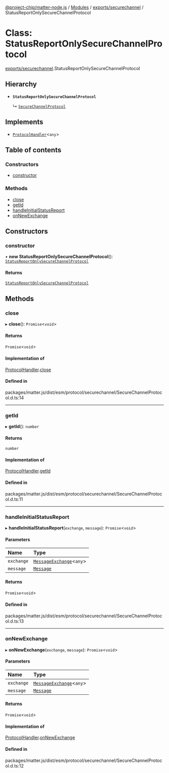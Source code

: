 [@project-chip/matter-node.js](../README.md) / [Modules](../modules.md) / [exports/securechannel](../modules/exports_securechannel.md) / StatusReportOnlySecureChannelProtocol

# Class: StatusReportOnlySecureChannelProtocol

[exports/securechannel](../modules/exports_securechannel.md).StatusReportOnlySecureChannelProtocol

## Hierarchy

- **`StatusReportOnlySecureChannelProtocol`**

  ↳ [`SecureChannelProtocol`](exports_securechannel.SecureChannelProtocol.md)

## Implements

- [`ProtocolHandler`](../interfaces/exports_protocol.ProtocolHandler.md)\<`any`\>

## Table of contents

### Constructors

- [constructor](exports_securechannel.StatusReportOnlySecureChannelProtocol.md#constructor)

### Methods

- [close](exports_securechannel.StatusReportOnlySecureChannelProtocol.md#close)
- [getId](exports_securechannel.StatusReportOnlySecureChannelProtocol.md#getid)
- [handleInitialStatusReport](exports_securechannel.StatusReportOnlySecureChannelProtocol.md#handleinitialstatusreport)
- [onNewExchange](exports_securechannel.StatusReportOnlySecureChannelProtocol.md#onnewexchange)

## Constructors

### constructor

• **new StatusReportOnlySecureChannelProtocol**(): [`StatusReportOnlySecureChannelProtocol`](exports_securechannel.StatusReportOnlySecureChannelProtocol.md)

#### Returns

[`StatusReportOnlySecureChannelProtocol`](exports_securechannel.StatusReportOnlySecureChannelProtocol.md)

## Methods

### close

▸ **close**(): `Promise`\<`void`\>

#### Returns

`Promise`\<`void`\>

#### Implementation of

[ProtocolHandler](../interfaces/exports_protocol.ProtocolHandler.md).[close](../interfaces/exports_protocol.ProtocolHandler.md#close)

#### Defined in

packages/matter.js/dist/esm/protocol/securechannel/SecureChannelProtocol.d.ts:14

___

### getId

▸ **getId**(): `number`

#### Returns

`number`

#### Implementation of

[ProtocolHandler](../interfaces/exports_protocol.ProtocolHandler.md).[getId](../interfaces/exports_protocol.ProtocolHandler.md#getid)

#### Defined in

packages/matter.js/dist/esm/protocol/securechannel/SecureChannelProtocol.d.ts:11

___

### handleInitialStatusReport

▸ **handleInitialStatusReport**(`exchange`, `message`): `Promise`\<`void`\>

#### Parameters

| Name | Type |
| :------ | :------ |
| `exchange` | [`MessageExchange`](exports_protocol.MessageExchange.md)\<`any`\> |
| `message` | [`Message`](../interfaces/exports_codec.Message.md) |

#### Returns

`Promise`\<`void`\>

#### Defined in

packages/matter.js/dist/esm/protocol/securechannel/SecureChannelProtocol.d.ts:13

___

### onNewExchange

▸ **onNewExchange**(`exchange`, `message`): `Promise`\<`void`\>

#### Parameters

| Name | Type |
| :------ | :------ |
| `exchange` | [`MessageExchange`](exports_protocol.MessageExchange.md)\<`any`\> |
| `message` | [`Message`](../interfaces/exports_codec.Message.md) |

#### Returns

`Promise`\<`void`\>

#### Implementation of

[ProtocolHandler](../interfaces/exports_protocol.ProtocolHandler.md).[onNewExchange](../interfaces/exports_protocol.ProtocolHandler.md#onnewexchange)

#### Defined in

packages/matter.js/dist/esm/protocol/securechannel/SecureChannelProtocol.d.ts:12
